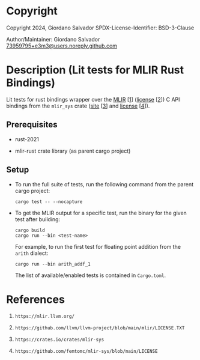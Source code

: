 #  Copyright

Copyright 2024, Giordano Salvador
SPDX-License-Identifier: BSD-3-Clause

Author/Maintainer:  Giordano Salvador <73959795+e3m3@users.noreply.github.com>


#  Description (Lit tests for MLIR Rust Bindings)
Lit tests for rust bindings wrapper over the [MLIR][1] [[1]] ([license][2] [[2]]) C API bindings
from the `mlir_sys` crate ([site][3] [[3]] and [license][4] [[4]]).


##  Prerequisites

*   rust-2021

*   mlir-rust crate library (as parent cargo project)

##  Setup

*   To run the full suite of tests, run the following command from the parent cargo project:
    
    ```shell
    cargo test -- --nocapture
    ```

*   To get the MLIR output for a specific test, run the binary for the given test after building:

    ```shell
    cargo build
    cargo run --bin <test-name>
    ```

    For example, to run the first test for floating point addition from the `arith` dialect:

    ```shell
    cargo run --bin arith_addf_1
    ```

    The list of available/enabled tests is contained in `Cargo.toml`.


#  References

[1]:    https://mlir.llvm.org/

[2]:    https://github.com/llvm/llvm-project/blob/main/mlir/LICENSE.TXT

[3]:    https://crates.io/crates/mlir-sys

[4]:    https://github.com/femtomc/mlir-sys/blob/main/LICENSE

1.  `https://mlir.llvm.org/`

1.  `https://github.com/llvm/llvm-project/blob/main/mlir/LICENSE.TXT`

1.  `https://crates.io/crates/mlir-sys`

1.  `https://github.com/femtomc/mlir-sys/blob/main/LICENSE`
